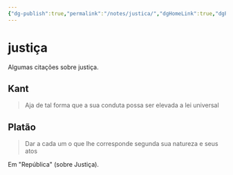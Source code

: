 ```yaml
---
{"dg-publish":true,"permalink":"/notes/justica/","dgHomeLink":true,"dgPassFrontmatter":false,"dgShowBacklinks":true,"dgShowLocalGraph":false}
---
```


# justiça

Algumas citações sobre justiça.

## Kant

> Aja de tal forma que a sua conduta possa ser elevada a lei universal

## Platão

> Dar a cada um o que lhe corresponde segunda sua natureza e seus atos

Em "República" (sobre Justiça).

